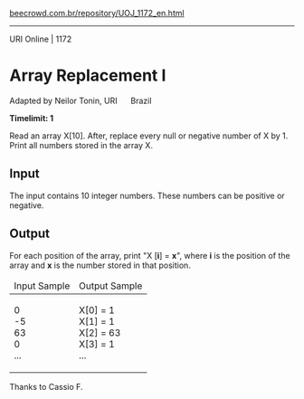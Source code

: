 <p><a href="https://www.beecrowd.com.br/repository/UOJ_1172_en.html">beecrowd.com.br/repository/UOJ_1172_en.html</a></p><hr>
<div>
  <span>URI Online | 1172</span>
  <h1>Array Replacement I</h1>
  <div><p>
     Adapted by Neilor Tonin, URI <img alt="" src="https://resources.beecrowd.com.br/gallery/images/flags/br.gif" style="width: 16px; height: 11px; "> Brazil</p>
  </div>
  <strong>Timelimit: 1</strong>
</div>
<div>
<div>
  <p>
   Read an array X[10]. After, replace every null or negative number of X ​by 1. Print all numbers stored in the array X.</p>
</div>
<h2>Input</h2>
<div>
  <p>
   The input contains 10 integer numbers. These numbers ​​can be positive or negative.</p>
</div>
<h2>Output</h2>
<div>
  <p>
   For each position of the array, print "X [<strong>i</strong>] = <strong>x</strong>", where <strong>i</strong> is the position of the array and <strong>x</strong> is the number stored in that position.</p>
</div>
<div></div>
  <table>
    <thead>
      <tr>
        <td>Input Sample</td>
        <td>Output Sample</td>
      </tr>
    </thead>
    <tbody>
      <tr>
        <td>
          <p>
           0<br>
           -5<br>
           63<br>
           0<br>
           ...</p>
        </td>
        <td>
          <p>
           X[0] = 1<br>
           X[1] = 1<br>
           X[2] = 63<br>
           X[3] = 1<br>
           ...</p>
        </td>
      </tr>
    </tbody>
  </table>
  <p>
   Thanks to Cassio F.</p>
</div>